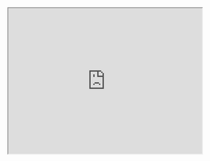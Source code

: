 


<iframe height=330 width=440 src='https://www.bilibili.com/video/BV17a4y177Qz?from=search&seid=6097155003045016840'>

<iframe height=330 width=440 src="blob:https://www.bilibili.com/d164e246-ee40-4cae-a3eb-b8ea53ab0f43">